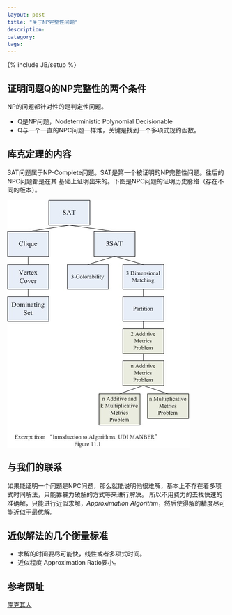 ```yaml
---
layout: post
title: "关于NP完整性问题"
description: 
category:  
tags: 
---
```

{% include JB/setup %}

## 证明问题Q的NP完整性的两个条件  
  NP的问题都针对性的是判定性问题。  
* Q是NP问题，Nodeterministic Polynomial Decisionable
* Q与一个一直的NPC问题一样难，关键是找到一个多项式规约函数。

## 库克定理的内容  
SAT问题属于NP-Complete问题。SAT是第一个被证明的NP完整性问题。往后的NPC问题都是在其
基础上证明出来的。下图是NPC问题的证明历史脉络（存在不同的版本）。  

<img src ="/assets/pic/npc.jpg" align="center" alt="NPC问题的证明历史" style="max-width:100%;" />

## 与我们的联系
如果能证明一个问题是NPC问题，那么就能说明他很难解，基本上不存在着多项式时间解法，只能靠暴力破解的方式等来进行解决。
所以不用费力的去找快速的准确解，只能进行近似求解，*Approximation Algorithm*，然后使得解的精度尽可能近似于最优解。

## 近似解法的几个衡量标准
* 求解的时间要尽可能快，线性或者多项式时间。
* 近似程度 Approximation Ratio要小。

## 参考网址
[库克其人](http://blog.sciencenet.cn/blog-1225851-840719.html)